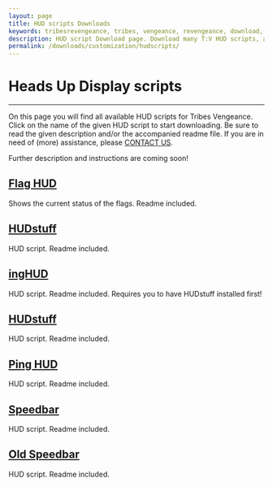 ```yaml
---
layout: page
title: HUD scripts Downloads
keywords: tribesrevengeance, tribes, vengeance, revengeance, download, hud, script, flag, speedbar, ping, customized
description: HUD script Download page. Download many T:V HUD scripts, as the speedbar, ping indicator and much more!
permalink: /downloads/customization/hudscripts/
---
```


# Heads Up Display scripts 

* * *

On this page you will find all available HUD scripts for Tribes Vengeance. Click on the name of the given HUD script to start downloading. Be sure to read the given description and/or the accompanied readme file. If you are in need of (more) assistance, please [CONTACT US](/contact.html).

Further description and instructions are coming soon!

  
  

## [Flag HUD](hudscripts/FlagHUD.zip)

Shows the current status of the flags. Readme included.

  
  

## [HUDstuff](hudscripts/HUDstuff.zip)

HUD script. Readme included.

  
  

## [ingHUD](hudscripts/ingHUD.zip)

HUD script. Readme included. Requires you to have HUDstuff installed first!

  
  

## [HUDstuff](hudscripts/HUDstuff.zip)

HUD script. Readme included.

  
  

## [Ping HUD](hudscripts/PingHUD101.zip)

HUD script. Readme included.

  
  

## [Speedbar](hudscripts/SpeedBar.zip)

HUD script. Readme included.

  
  

## [Old Speedbar](hudscripts/SpeedBar_Old.zip)

HUD script. Readme included.
